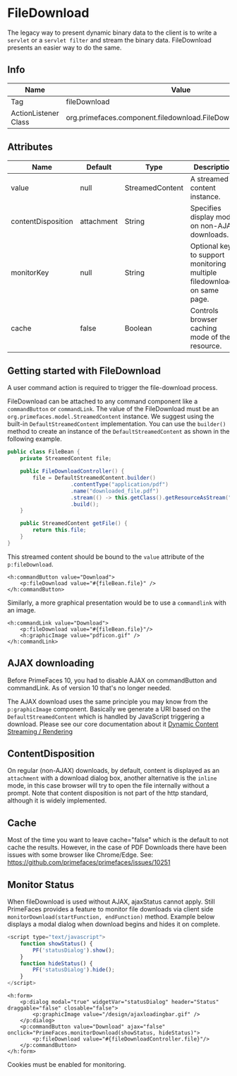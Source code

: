 # FileDownload

The legacy way to present dynamic binary data to the client is to write a `servlet` or a `servlet filter` and
stream the binary data. FileDownload presents an easier way to do the same.

## Info

| Name | Value |
| --- | --- |
| Tag | fileDownload
| ActionListener Class | org.primefaces.component.filedownload.FileDownloadActionListener

## Attributes

| Name | Default | Type | Description |
| --- | --- | --- | --- |
| value | null | StreamedContent | A streamed content instance.
| contentDisposition | attachment | String | Specifies display mode on non-AJAX downloads.
| monitorKey | null | String | Optional key to support monitoring multiple filedownloads on same page.
| cache | false | Boolean | Controls browser caching mode of the resource.

## Getting started with FileDownload
A user command action is required to trigger the file-download process.

FileDownload can be attached to any command component like a `commandButton` or `commandLink`.
The value of the FileDownload must be an `org.primefaces.model.StreamedContent` instance.
We suggest using the built-in `DefaultStreamedContent` implementation.
You can use the `builder()` method to create an instance of the `DefaultStreamedContent` as shown in the following example.


```java
public class FileBean {
    private StreamedContent file;

    public FileDownloadController() {
        file = DefaultStreamedContent.builder()
                    .contentType("application/pdf")
                    .name("downloaded_file.pdf")
                    .stream(() -> this.getClass().getResourceAsStream("yourfile.pdf"))
                    .build();
    }

    public StreamedContent getFile() {
        return this.file;
    }
}
```
This streamed content should be bound to the `value` attribute of the `p:fileDownload`.

```xhtml
<h:commandButton value="Download">
    <p:fileDownload value="#{fileBean.file}" />
</h:commandButton>
```

Similarly, a more graphical presentation would be to use a `commandlink` with an image.

```xhtml
<h:commandLink value="Download">
    <p:fileDownload value="#{fileBean.file}"/>
    <h:graphicImage value="pdficon.gif" />
</h:commandLink>
```

## AJAX downloading
Before PrimeFaces 10, you had to disable AJAX on commandButton and commandLink. As of version 10 that's no longer needed.

The AJAX download uses the same principle you may know from the `p:graphicImage` component. Basically we generate a URI
based on the `DefaultStreamedContent` which is handled by JavaScript triggering a download.
Please see our core documentation about it [Dynamic Content Streaming / Rendering](/core/dynamiccontent.md)

## ContentDisposition
On regular (non-AJAX) downloads, by default, content is displayed as an `attachment` with a download dialog box,
another alternative is the `inline` mode, in this case browser will try to open the file internally without a prompt.
Note that content disposition is not part of the http standard, although it is widely implemented.

## Cache
Most of the time you want to leave cache="false" which is the default to not cache the results.  However, in the case of PDF Downloads there have
been issues with some browser like Chrome/Edge. See: https://github.com/primefaces/primefaces/issues/10251

## Monitor Status
When fileDownload is used without AJAX, ajaxStatus cannot apply. Still PrimeFaces provides a feature
to monitor file downloads via client side `monitorDownload(startFunction, endFunction)` method.
Example below displays a modal dialog when download begins and hides it on complete.

```js
<script type="text/javascript">
    function showStatus() {
        PF('statusDialog').show();
    }
    function hideStatus() {
        PF('statusDialog').hide();
    }
</script>
```

```xhtml
<h:form>
    <p:dialog modal="true" widgetVar="statusDialog" header="Status" draggable="false" closable="false">
        <p:graphicImage value="/design/ajaxloadingbar.gif" />
    </p:dialog>
    <p:commandButton value="Download" ajax="false" onclick="PrimeFaces.monitorDownload(showStatus, hideStatus)">
        <p:fileDownload value="#{fileDownloadController.file}"/>
    </p:commandButton>
</h:form>
```
Cookies must be enabled for monitoring.
